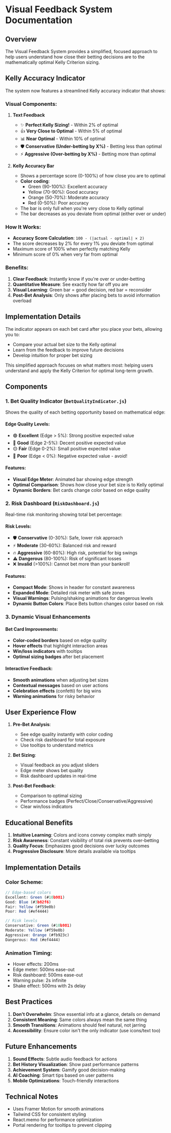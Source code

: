 # Visual Feedback System Documentation

## Overview

The Visual Feedback System provides a simplified, focused approach to help users understand how close their betting decisions are to the mathematically optimal Kelly Criterion sizing.

## Kelly Accuracy Indicator

The system now features a streamlined Kelly accuracy indicator that shows:

### Visual Components:

1. **Text Feedback**
   - ✨ **Perfect Kelly Sizing!** - Within 2% of optimal
   - 👍 **Very Close to Optimal** - Within 5% of optimal
   - 📊 **Near Optimal** - Within 10% of optimal
   - 🛡️ **Conservative (Under-betting by X%)** - Betting less than optimal
   - ⚡ **Aggressive (Over-betting by X%)** - Betting more than optimal

2. **Kelly Accuracy Bar**
   - Shows a percentage score (0-100%) of how close you are to optimal
   - **Color coding**:
     - Green (90-100%): Excellent accuracy
     - Yellow (70-90%): Good accuracy
     - Orange (50-70%): Moderate accuracy
     - Red (0-50%): Poor accuracy
   - The bar is only full when you're very close to Kelly optimal
   - The bar decreases as you deviate from optimal (either over or under)

### How It Works:

- **Accuracy Score Calculation**: `100 - (|actual - optimal| × 2)`
- The score decreases by 2% for every 1% you deviate from optimal
- Maximum score of 100% when perfectly matching Kelly
- Minimum score of 0% when very far from optimal

### Benefits:

1. **Clear Feedback**: Instantly know if you're over or under-betting
2. **Quantitative Measure**: See exactly how far off you are
3. **Visual Learning**: Green bar = good decision, red bar = reconsider
4. **Post-Bet Analysis**: Only shows after placing bets to avoid information overload

## Implementation Details

The indicator appears on each bet card after you place your bets, allowing you to:
- Compare your actual bet size to the Kelly optimal
- Learn from the feedback to improve future decisions
- Develop intuition for proper bet sizing

This simplified approach focuses on what matters most: helping users understand and apply the Kelly Criterion for optimal long-term growth.

## Components

### 1. **Bet Quality Indicator** (`BetQualityIndicator.js`)

Shows the quality of each betting opportunity based on mathematical edge:

#### Edge Quality Levels:
- 🟢 **Excellent** (Edge > 5%): Strong positive expected value
- 🔵 **Good** (Edge 2-5%): Decent positive expected value  
- 🟡 **Fair** (Edge 0-2%): Small positive expected value
- 🔴 **Poor** (Edge < 0%): Negative expected value - avoid!

#### Features:
- **Visual Edge Meter**: Animated bar showing edge strength
- **Optimal Comparison**: Shows how close your bet size is to Kelly optimal
- **Dynamic Borders**: Bet cards change color based on edge quality

### 2. **Risk Dashboard** (`RiskDashboard.js`)

Real-time risk monitoring showing total bet percentage:

#### Risk Levels:
- 🛡️ **Conservative** (0-30%): Safe, lower risk approach
- ⚡ **Moderate** (30-60%): Balanced risk and reward
- 🔥 **Aggressive** (60-80%): High risk, potential for big swings
- ⚠️ **Dangerous** (80-100%): Risk of significant losses
- ❌ **Invalid** (>100%): Cannot bet more than your bankroll!

#### Features:
- **Compact Mode**: Shows in header for constant awareness
- **Expanded Mode**: Detailed risk meter with safe zones
- **Visual Warnings**: Pulsing/shaking animations for dangerous levels
- **Dynamic Button Colors**: Place Bets button changes color based on risk

### 3. **Dynamic Visual Enhancements**

#### Bet Card Improvements:
- **Color-coded borders** based on edge quality
- **Hover effects** that highlight interaction areas
- **Win/loss indicators** with tooltips
- **Optimal sizing badges** after bet placement

#### Interactive Feedback:
- **Smooth animations** when adjusting bet sizes
- **Contextual messages** based on user actions
- **Celebration effects** (confetti) for big wins
- **Warning animations** for risky behavior

## User Experience Flow

1. **Pre-Bet Analysis**:
   - See edge quality instantly with color coding
   - Check risk dashboard for total exposure
   - Use tooltips to understand metrics

2. **Bet Sizing**:
   - Visual feedback as you adjust sliders
   - Edge meter shows bet quality
   - Risk dashboard updates in real-time

3. **Post-Bet Feedback**:
   - Comparison to optimal sizing
   - Performance badges (Perfect/Close/Conservative/Aggressive)
   - Clear win/loss indicators

## Educational Benefits

1. **Intuitive Learning**: Colors and icons convey complex math simply
2. **Risk Awareness**: Constant visibility of total risk prevents over-betting
3. **Quality Focus**: Emphasizes good decisions over lucky outcomes
4. **Progressive Disclosure**: More details available via tooltips

## Implementation Details

### Color Scheme:
```javascript
// Edge-based colors
Excellent: Green (#10b981)
Good: Blue (#3b82f6)
Fair: Yellow (#f59e0b)
Poor: Red (#ef4444)

// Risk levels
Conservative: Green (#10b981)
Moderate: Yellow (#f59e0b)
Aggressive: Orange (#fb923c)
Dangerous: Red (#ef4444)
```

### Animation Timing:
- Hover effects: 200ms
- Edge meter: 500ms ease-out
- Risk dashboard: 500ms ease-out
- Warning pulse: 2s infinite
- Shake effect: 500ms with 2s delay

## Best Practices

1. **Don't Overwhelm**: Show essential info at a glance, details on demand
2. **Consistent Meaning**: Same colors always mean the same thing
3. **Smooth Transitions**: Animations should feel natural, not jarring
4. **Accessibility**: Ensure color isn't the only indicator (use icons/text too)

## Future Enhancements

1. **Sound Effects**: Subtle audio feedback for actions
2. **Bet History Visualization**: Show past performance patterns
3. **Achievement System**: Gamify good decision-making
4. **AI Coaching**: Smart tips based on user patterns
5. **Mobile Optimizations**: Touch-friendly interactions

## Technical Notes

- Uses Framer Motion for smooth animations
- Tailwind CSS for consistent styling
- React.memo for performance optimization
- Portal rendering for tooltips to prevent clipping 